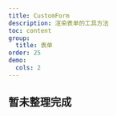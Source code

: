 ```yaml
---
title: CustomForm
description: 渲染表单的工具方法
toc: content
group:
  title: 表单
order: 25
demo:
  cols: 2
---
```


## 暂未整理完成

<code src='./CustomForm/demo/demo2.tsx'> </code>
